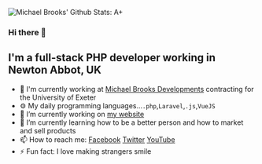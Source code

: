 ![Michael Brooks' Github Stats: A+](https://res.cloudinary.com/dxkhwdsvm/image/upload/v1603802954/Screenshot_2020-10-27_124814_asrgwx.png)

### Hi there 👋

## I'm a full-stack PHP developer working in Newton Abbot, UK

- 🏢 I'm currently working at [Michael Brooks Developments](https://michaelbrooks.dev) contracting for the University of Exeter
- ⚙️ My daily programming languages...`.php`,`Laravel`,`.js`,`VueJS`
- 🔭 I’m currently working on [my website](https://michaelbrooks.co.uk)
- 🌱 I’m currently learning how to be a better person and how to market and sell products
- 📫 How to reach me: [Facebook](https://www.facebook.com/MBrooksDeveloper) [Twitter](https://twitter.com/MBrooksUK) [YouTube](https://www.youtube.com/channel/UCVgnM5-VVXfps0ThboeVlQA)
- ⚡ Fun fact: I love making strangers smile
